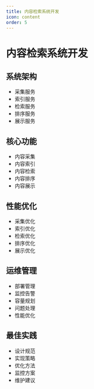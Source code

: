 ```yaml
---
title: 内容检索系统开发
icon: content
order: 5
---
```


# 内容检索系统开发

## 系统架构
- 采集服务
- 索引服务
- 检索服务
- 排序服务
- 展示服务

## 核心功能
- 内容采集
- 内容索引
- 内容检索
- 内容排序
- 内容展示

## 性能优化
- 采集优化
- 索引优化
- 检索优化
- 排序优化
- 展示优化

## 运维管理
- 部署管理
- 监控告警
- 容量规划
- 问题处理
- 性能优化

## 最佳实践
- 设计规范
- 实现策略
- 优化方法
- 监控方案
- 维护建议
